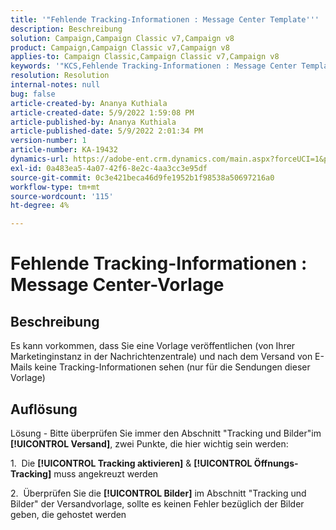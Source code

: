 ```yaml
---
title: '"Fehlende Tracking-Informationen : Message Center Template'''
description: Beschreibung
solution: Campaign,Campaign Classic v7,Campaign v8
product: Campaign,Campaign Classic v7,Campaign v8
applies-to: Campaign Classic,Campaign Classic v7,Campaign v8
keywords: '"KCS,Fehlende Tracking-Informationen : Message Center Template'''
resolution: Resolution
internal-notes: null
bug: false
article-created-by: Ananya Kuthiala
article-created-date: 5/9/2022 1:59:08 PM
article-published-by: Ananya Kuthiala
article-published-date: 5/9/2022 2:01:34 PM
version-number: 1
article-number: KA-19432
dynamics-url: https://adobe-ent.crm.dynamics.com/main.aspx?forceUCI=1&pagetype=entityrecord&etn=knowledgearticle&id=b38acf2e-a0cf-ec11-a7b5-0022480a8e40
exl-id: 0a483ea5-4a07-42f6-8e2c-4aa3cc3e95df
source-git-commit: 0c3e421beca46d9fe1952b1f98538a50697216a0
workflow-type: tm+mt
source-wordcount: '115'
ht-degree: 4%

---
```


# Fehlende Tracking-Informationen : Message Center-Vorlage

## Beschreibung

Es kann vorkommen, dass Sie eine Vorlage veröffentlichen (von Ihrer Marketinginstanz in der Nachrichtenzentrale) und nach dem Versand von E-Mails keine Tracking-Informationen sehen (nur für die Sendungen dieser Vorlage)

## Auflösung


Lösung - Bitte überprüfen Sie immer den Abschnitt &quot;Tracking und Bilder&quot;im **[!UICONTROL Versand]**, zwei Punkte, die hier wichtig sein werden:

1.  Die **[!UICONTROL Tracking aktivieren]** &amp; **[!UICONTROL Öffnungs-Tracking]** muss angekreuzt werden

2.  Überprüfen Sie die **[!UICONTROL Bilder]** im Abschnitt &quot;Tracking und Bilder&quot; der Versandvorlage, sollte es keinen Fehler bezüglich der Bilder geben, die gehostet werden
